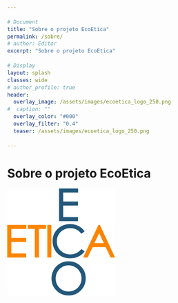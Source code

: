 ```yaml
---

# Document
title: "Sobre o projeto EcoEtica"
permalink: /sobre/
# author: Editor
excerpt: "Sobre o projeto EcoEtica"

# Display
layout: splash
classes: wide
# author_profile: true
header:
  overlay_image: /assets/images/ecoetica_logo_250.png
#  caption: ""
  overlay_color: "#000"
  overlay_filter: "0.4"
  teaser: /assets/images/ecoetica_logo_250.png

---
```


# Sobre o projeto EcoEtica

![EcoEtica logo](/assets/images/ecoetica_logo_250.png "EcoEtica")
